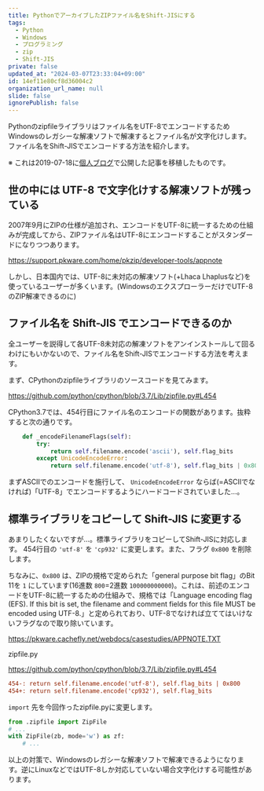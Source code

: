 ```yaml
---
title: PythonでアーカイブしたZIPファイル名をShift-JISにする
tags:
  - Python
  - Windows
  - プログラミング
  - zip
  - Shift-JIS
private: false
updated_at: "2024-03-07T23:33:04+09:00"
id: 14ef11e80cf8d36004c2
organization_url_name: null
slide: false
ignorePublish: false
---
```


Pythonのzipfileライブラリはファイル名をUTF-8でエンコードするためWindowsのレガシーな解凍ソフトで解凍するとファイル名が文字化けします。ファイル名をShift-JISでエンコードする方法を紹介します。

※ これは2019-07-18に[個人ブログ](https://bicstone.me)で公開した記事を移植したものです。

## 世の中には UTF-8 で文字化けする解凍ソフトが残っている

2007年9月にZIPの仕様が追加され、エンコードをUTF-8に統一するための仕組みが完成してから、ZIPファイル名はUTF-8にエンコードすることがスタンダードになりつつあります。

https://support.pkware.com/home/pkzip/developer-tools/appnote

しかし、日本国内では、UTF-8に未対応の解凍ソフト(+Lhaca Lhaplusなど)を使っているユーザーが多くいます。(WindowsのエクスプローラーだけでUTF-8のZIP解凍できるのに)

## ファイル名を Shift-JIS でエンコードできるのか

全ユーザーを説得して各UTF-8未対応の解凍ソフトをアンインストールして回るわけにもいかないので、ファイル名をShift-JISでエンコードする方法を考えます。

まず、CPythonのzipfileライブラリのソースコードを見てみます。

https://github.com/python/cpython/blob/3.7/Lib/zipfile.py#L454

CPython3.7では、454行目にファイル名のエンコードの関数があります。抜粋すると次の通りです。

```py
    def _encodeFilenameFlags(self):
        try:
            return self.filename.encode('ascii'), self.flag_bits
        except UnicodeEncodeError:
            return self.filename.encode('utf-8'), self.flag_bits | 0x800
```

まずASCIIでのエンコードを施行して、 `UnicodeEncodeError` ならば(=ASCIIでなければ)「UTF-8」でエンコードするようにハードコードされていました…。

## 標準ライブラリをコピーして Shift-JIS に変更する

あまりしたくないですが…。標準ライブラリをコピーしてShift-JISに対応します。 454行目の `'utf-8'` を `'cp932'` に変更します。また、フラグ `0x800` を削除します。

ちなみに、`0x800` は、ZIPの規格で定められた「general purpose bit flag」のBit 11を `1` にしています(16進数 `800`=2進数 `100000000000`)。これは、前述のエンコードをUTF-8に統一するための仕組みで、規格では「Language encoding flag (EFS). If this bit is set, the filename and comment fields for this file MUST be encoded using UTF-8.」と定められており、UTF-8でなければ立ててはいけないフラグなので取り除いています。

https://pkware.cachefly.net/webdocs/casestudies/APPNOTE.TXT

zipfile.py

https://github.com/python/cpython/blob/3.7/Lib/zipfile.py#L454

```diff
454-: return self.filename.encode('utf-8'), self.flag_bits | 0x800
454+: return self.filename.encode('cp932'), self.flag_bits
```

`import` 先を今回作ったzipfile.pyに変更します。

```py
from .zipfile import ZipFile
# ...
with ZipFile(zb, mode='w') as zf:
    # ...
```

以上の対策で、Windowsのレガシーな解凍ソフトで解凍できるようになります。逆にLinuxなどではUTF-8しか対応していない場合文字化けする可能性があります。
